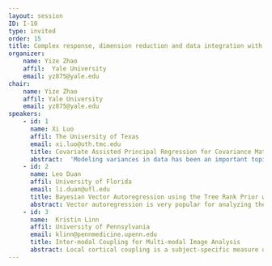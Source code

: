 ```yaml
---
layout: session
ID: I-10
type: invited
order: 15
title: Complex response, dimension reduction and data integration with application on neuroimaging
organizer:
    name: Yize Zhao
    affil:  Yale University 
    email: yz875@yale.edu
chair:
    name: Yize Zhao
    affil: Yale University
    email: yz875@yale.edu
speakers:
    - id: 1
      name: Xi Luo
      affil: The University of Texas
      email: xi.luo@uth.tmc.edu
      title: Covariate Assisted Principal Regression for Covariance Matrix Outcomes with an Application to fMRI
      abstract:  'Modeling variances in data has been an important topic in many fields, including in financial and neuroimaging analysis. We consider the problem of regressing covariance matrices on vector covariates, collected from each observational unit. The main aim of this paper is to uncover the variation in the covariance matrices across units that are explained by the covariates. This paper introduces Covariate Assisted Principal (CAP) regression, an optimization-based method for identifying the components predicted by (generalized) linear models of the covariates. We develop computationally efficient algorithms to jointly search the linear projections of the covariance matrices as well as the regression coefficients, and we establish the asymptotic properties. Using extensive simulation studies, our method shows higher accuracy and robustness in coefficient estimation than competing methods. Applied to a resting-state functional magnetic resonance imaging study, our approach identifies the human brain network changes associated with age and sex.'
    - id: 2
      name: Leo Duan
      affil: University of Florida
      email: li.duan@ufl.edu
      title: Bayesian Vector Autoregression using the Tree Rank Prior with an Application to fMRI Data Analysis
      abstract: Vector autoregression is very popular for analyzing the multivariate time series. Besides good predictive performance, it enjoys nice interpretation in the Granger-causality graph --- the past values of some variables are helpful for predicting the others. In the high dimensional setting with p variables, one often relies on the matrix-norm/matrix-rank based regularization to induce sparsity; however, this tends to create too many disconnected graph components that are difficult to interpret. To solve this problem, we propose a new type of low-rankness based on the graph topology --- we define the "tree rank" as the  number of spanning trees needed to cover the graph. Each spanning tree is a minimalist subgraph with (p-1) edges but connects p nodes. As the result, having the regression coefficients on a few spanning trees leads to both high sparsity and high connectivity. To allow efficient computation and uncertainty quantification on the estimates, we develop a novel graph-based continuous shrinkage prior, that exploits a continuous relaxation for the spanning trees. This prior, that we call "Tree Rank Prior", avoids the costly combinatorial search in the graph estimation and enjoys the gradient-based Hamiltonian Monte Carlo algorithm for its posterior estimation. We show that this model enjoys appealing theoretical properties, such as the mild stability conditions, posterior consistency, as well as useful information retrieval even under model misspecification. The model is applied to find the Granger causality graph in the functional magnetic resonance imaging data.
    - id: 3
      name:  Kristin Linn
      affil: University of Pennsylvania
      email: klinn@pennmedicine.upenn.edu
      title: Inter-modal Coupling for Multi-modal Image Analysis
      abstract: Local cortical coupling is a subject-specific measure of the spatially varying relationship between cortical thickness and sulcal depth. Although it is a promising first step towards understanding local covariance patterns between two image-derived measurements, a more general coupling framework that can accommodate multiple volumetric imaging modalities is warranted. We first introduce Inter-Modal Coupling (IMCo), an analogue of local coupling in volumetric space that can be used to produce subject-level, spatially varying feature maps derived from two volumetric imaging modalities. We then leverage IMCo to address partial volume effects when studying localized relationships between gray matter density and cerebral blood flow (CBF) among participants in the Philadelphia Neurodevelopmental Cohort. We also develop a generalized estimating equation approach to study spatial variation in multi-modal image relationships at the population level.
---
```

